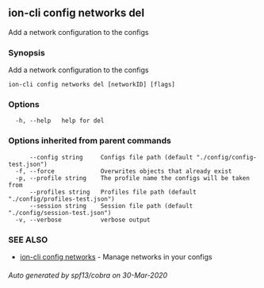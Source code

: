 ## ion-cli config networks del

Add a network configuration to the configs

### Synopsis

Add a network configuration to the configs

```
ion-cli config networks del [networkID] [flags]
```

### Options

```
  -h, --help   help for del
```

### Options inherited from parent commands

```
      --config string     Configs file path (default "./config/config-test.json")
  -f, --force             Overwrites objects that already exist
  -p, --profile string    The profile name the configs will be taken from
      --profiles string   Profiles file path (default "./config/profiles-test.json")
      --session string    Session file path (default "./config/session-test.json")
  -v, --verbose           verbose output
```

### SEE ALSO

* [ion-cli config networks](ion-cli_config_networks.md)	 - Manage networks in your configs

###### Auto generated by spf13/cobra on 30-Mar-2020
